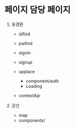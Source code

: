 # 페이지 담당 페이지

1. 유경환

   - idfind
   - pwfind
   - signin
   - signup
   - upplace

     - component/auth
     - Loading

   - contextApi

2. 강산
   - map
   - components/
